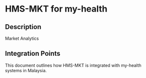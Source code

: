 # HMS-MKT for my-health

## Description

Market Analytics

## Integration Points

This document outlines how HMS-MKT is integrated with my-health systems in Malaysia.
